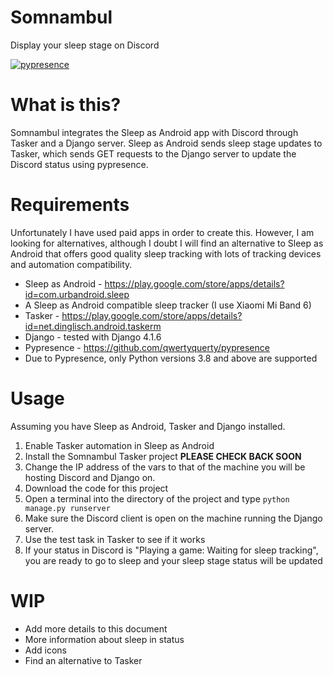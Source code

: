 # Somnambul
 Display your sleep stage on Discord 
</p>

[![pypresence](https://img.shields.io/badge/using-pypresence-00bb88.svg?style=for-the-badge&logo=discord&logoWidth=20)](https://github.com/qwertyquerty/pypresence)

# What is this?
Somnambul integrates the Sleep as Android app with Discord through Tasker and a Django server. Sleep as Android sends sleep stage updates to Tasker, which sends GET requests to the Django server to update the Discord status using pypresence.
# Requirements
Unfortunately I have used paid apps in order to create this. However, I am looking for alternatives, although I doubt I will find an alternative to Sleep as Android that offers good quality sleep tracking with lots of tracking devices and automation compatibility.
 * Sleep as Android - https://play.google.com/store/apps/details?id=com.urbandroid.sleep
 * A Sleep as Android compatible sleep tracker (I use Xiaomi Mi Band 6)
 * Tasker - https://play.google.com/store/apps/details?id=net.dinglisch.android.taskerm
 * Django - tested with Django 4.1.6
 * Pypresence - https://github.com/qwertyquerty/pypresence
 * Due to Pypresence, only Python versions 3.8 and above are supported
 
# Usage
Assuming you have Sleep as Android, Tasker and Django installed.
1. Enable Tasker automation in Sleep as Android
2. Install the Somnambul Tasker project **PLEASE CHECK BACK SOON**
3. Change the IP address of the vars to that of the machine you will be hosting Discord and Django on.
4. Download the code for this project
5. Open a terminal into the directory of the project and type `python manage.py runserver`
6. Make sure the Discord client is open on the machine running the Django server.
7. Use the test task in Tasker to see if it works
8. If your status in Discord is "Playing a game: Waiting for sleep tracking", you are ready to go to sleep and your sleep stage status will be updated
# WIP
* Add more details to this document
* More information about sleep in status
* Add icons
* Find an alternative to Tasker
